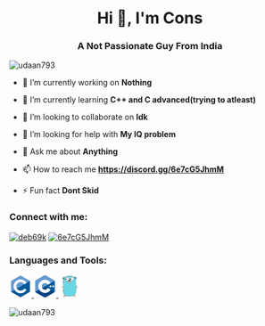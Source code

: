 <h1 align="center">Hi 👋, I'm Cons</h1>
<h3 align="center">A Not Passionate Guy From India</h3>

<p align="left"> <img src="https://komarev.com/ghpvc/?username=udaan793&label=Profile%20views&color=0e75b6&style=flat" alt="udaan793" /> </p>

- 🔭 I’m currently working on **Nothing**

- 🌱 I’m currently learning **C++ and C advanced(trying to atleast)**

- 👯 I’m looking to collaborate on **Idk**

- 🤝 I’m looking for help with **My IQ problem**

- 💬 Ask me about **Anything**

- 📫 How to reach me **https://discord.gg/6e7cG5JhmM**

- ⚡ Fun fact **Dont Skid**

<h3 align="left">Connect with me:</h3>
<p align="left">
<a href="https://instagram.com/deb69k" target="blank"><img align="center" src="https://raw.githubusercontent.com/rahuldkjain/github-profile-readme-generator/master/src/images/icons/Social/instagram.svg" alt="deb69k" height="30" width="40" /></a>
<a href="https://discord.gg/6e7cG5JhmM" target="blank"><img align="center" src="https://raw.githubusercontent.com/rahuldkjain/github-profile-readme-generator/master/src/images/icons/Social/discord.svg" alt="6e7cG5JhmM" height="30" width="40" /></a>
</p>

<h3 align="left">Languages and Tools:</h3>
<p align="left"> <a href="https://www.cprogramming.com/" target="_blank" rel="noreferrer"> <img src="https://raw.githubusercontent.com/devicons/devicon/master/icons/c/c-original.svg" alt="c" width="40" height="40"/> </a> <a href="https://www.w3schools.com/cpp/" target="_blank" rel="noreferrer"> <img src="https://raw.githubusercontent.com/devicons/devicon/master/icons/cplusplus/cplusplus-original.svg" alt="cplusplus" width="40" height="40"/> </a> <a href="https://golang.org" target="_blank" rel="noreferrer"> <img src="https://raw.githubusercontent.com/devicons/devicon/master/icons/go/go-original.svg" alt="go" width="40" height="40"/> </a> </p>

<p><img align="center" src="https://github-readme-stats.vercel.app/api/top-langs?username=udaan793&show_icons=true&locale=en&layout=compact" alt="udaan793" /></p>
